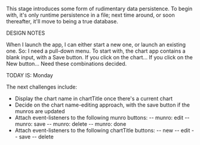 This stage introduces some form of rudimentary data persistence. To begin with,
it's only runtime persistence in a file; next time around, or soon thereafter, it'll
move to being a true database.

DESIGN NOTES

When I launch the app, I can either start a new one, or launch an existing one. So: I need a pull-down menu.
To start with, the chart app contains a blank input, with a Save button.
If you click on the chart...
If you click on the New button... 
Need these combinations decided.

TODAY IS: Monday

The next challenges include:
- Display the chart name in chartTitle once there's a current chart
- Decide on the chart name-editing approach, with the save button if the munros are updated
- Attach event-listeners to the following munro buttons:
-- munro: edit
-- munro: save
-- munro: delete
-- munro: done
- Attach event-listeners to the following chartTitle buttons:
-- new
-- edit
-- save
-- delete

